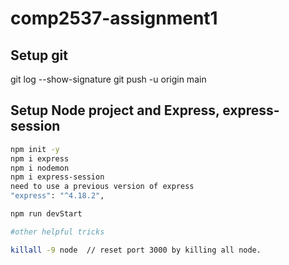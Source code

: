 # comp2537-assignment1
## Setup git

git log --show-signature
git push -u origin main

## Setup Node project and Express, express-session

````bash
npm init -y
npm i express
npm i nodemon
npm i express-session 
need to use a previous version of express
"express": "^4.18.2",

npm run devStart

#other helpful tricks

killall -9 node  // reset port 3000 by killing all node.